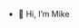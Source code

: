 - 👋 Hi, I’m Mike

<!---
Myrs-19/Myrs-19 is a ✨ special ✨ repository because its `README.md` (this file) appears on your GitHub profile.
You can click the Preview link to take a look at your changes.
--->
